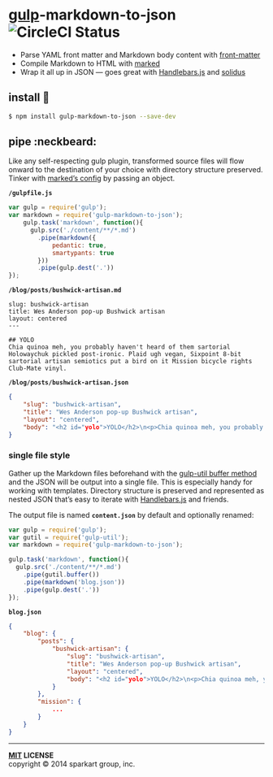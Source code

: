 # [gulp](http://gulpjs.com)-markdown-to-json ![CircleCI Status][circleci]

 - Parse YAML front matter and Markdown body content with [front-matter][front-matter]
 - Compile Markdown to HTML with [marked][marked]
 - Wrap it all up in JSON — goes great with [Handlebars.js][handlebars] and [solidus][solidus]


install :traffic_light:
-------

```bash
$ npm install gulp-markdown-to-json --save-dev
```

pipe :neckbeard:
----

Like any self-respecting gulp plugin, transformed source files will flow onward to the destination of your choice with directory structure preserved. Tinker with [marked’s config][marked-config] by passing an object.

**`/gulpfile.js`**

```javascript
var gulp = require('gulp');
var markdown = require('gulp-markdown-to-json');
    gulp.task('markdown', function(){
      gulp.src('./content/**/*.md')
        .pipe(markdown({
            pedantic: true,
            smartypants: true
        }))
        .pipe(gulp.dest('.'))
});
```

**`/blog/posts/bushwick-artisan.md`**

    slug: bushwick-artisan
    title: Wes Anderson pop-up Bushwick artisan
    layout: centered
    ---

    ## YOLO
    Chia quinoa meh, you probably haven't heard of them sartorial Holowaychuk pickled post-ironic. Plaid ugh vegan, Sixpoint 8-bit sartorial artisan semiotics put a bird on it Mission bicycle rights Club-Mate vinyl.

**`/blog/posts/bushwick-artisan.json`**

```json
{
    "slug": "bushwick-artisan",
    "title": "Wes Anderson pop-up Bushwick artisan", 
    "layout": "centered",
    "body": "<h2 id="yolo">YOLO</h2>\n<p>Chia quinoa meh, you probably haven't heard of them sartorial Holowaychuk pickled post-ironic. Plaid ugh vegan, Sixpoint 8-bit sartorial artisan semiotics put a bird on it Mission bicycle rights Club-Mate vinyl.</p>"
}
```


### single file style

Gather up the Markdown files beforehand with the [gulp-util buffer method][gulp-util] and the JSON will be output into a single file. This is especially handy for working with templates. Directory structure is preserved and represented as nested JSON that’s easy to iterate with [Handlebars.js][handlebars-iterate] and friends.

The output file is named **`content.json`** by default and optionally renamed:

```javascript
var gulp = require('gulp');
var gutil = require('gulp-util');
var markdown = require('gulp-markdown-to-json');

gulp.task('markdown', function(){
  gulp.src('./content/**/*.md')
    .pipe(gutil.buffer())
    .pipe(markdown('blog.json'))
    .pipe(gulp.dest('.'))
});
```

**`blog.json`**

```json
{
    "blog": {
        "posts": {
            "bushwick-artisan": {
                "slug": "bushwick-artisan",
                "title": "Wes Anderson pop-up Bushwick artisan", 
                "layout": "centered",
                "body": "<h2 id="yolo">YOLO</h2>\n<p>Chia quinoa meh, you probably haven't heard of them sartorial Holowaychuk pickled post-ironic. Plaid ugh vegan, Sixpoint 8-bit sartorial artisan semiotics put a bird on it Mission bicycle rights Club-Mate vinyl.</p>"
            }
        },
        "mission": {
            ...
        }
    }
}
```

----
**[MIT](LICENSE) LICENSE** <br>
copyright &copy; 2014 sparkart group, inc.


[gulp-util]: https://github.com/gulpjs/gulp-util#buffercb
[front-matter]: https://github.com/jxson/front-matter
[marked]: https://github.com/chjj/marked
[marked-config]: https://github.com/chjj/marked#options-1
[handlebars]: https://github.com/wycats/handlebars.js
[handlebars-iterate]: http://handlebarsjs.com/#iteration
[solidus]: https://github.com/solidusjs
[circleci]: https://circleci.com/gh/SparkartGroupInc/gulp-markdown-to-json.png?style=shield&circle-token=8bf33da398b8ab296fe670c81b3fecbae1471e25